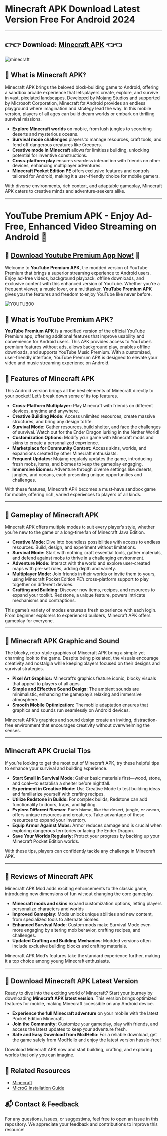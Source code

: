 # Minecraft APK Download Latest Version Free For Android 2024

---

## 👉👉 Download: [Minecraft APK](https://tinyurl.com/3yh8uzjt) 👈👈

![minecraft](https://github.com/user-attachments/assets/97afdc83-c368-43d5-a502-29ef25849dc7)


## 🎉 **What is Minecraft APK?**

Minecraft APK brings the beloved block-building game to Android, offering a sandbox arcade experience that lets players create, explore, and survive in vast, pixelated landscapes. Developed by Mojang Studios and supported by Microsoft Corporation, Minecraft for Android provides an endless playground where imagination and strategy lead the way. In this mobile version, players of all ages can build dream worlds or embark on thrilling survival missions.

- **Explore Minecraft worlds** on mobile, from lush jungles to scorching deserts and mysterious oceans.
- **Survival mode challenges** players to manage resources, craft tools, and fend off dangerous creatures like Creepers.
- **Creative mode in Minecraft** allows for limitless building, unlocking potential for inventive constructions.
- **Cross-platform play** ensures seamless interaction with friends on other devices, enhancing multiplayer adventures.
- **Minecraft Pocket Edition PE** offers exclusive features and controls tailored for Android, making it a user-friendly choice for mobile gamers.

With diverse environments, rich content, and adaptable gameplay, Minecraft APK caters to creative minds and adventure-seekers alike. 

---

# YouTube Premium APK - Enjoy Ad-Free, Enhanced Video Streaming on Android 📲

## 🎉 [Download Youtube Premium App Now!](https://tinyurl.com/muc5s3bj) 🎉

Welcome to **YouTube Premium APK**, the modded version of YouTube Premium that brings a superior streaming experience to Android users. Enjoy ad-free videos, background playback, offline downloads, and exclusive content with this enhanced version of YouTube. Whether you’re a frequent viewer, a music lover, or a multitasker, **YouTube Premium APK** gives you the features and freedom to enjoy YouTube like never before.

![YOUTUB00](https://github.com/user-attachments/assets/03a590c2-5796-4602-ae94-9f6c31c808d2)

## 🎉 What is YouTube Premium APK?

**YouTube Premium APK** is a modified version of the official YouTube Premium app, offering additional features that improve usability and convenience for Android users. This APK provides access to YouTube’s premium features without ads, allows background play, enables offline downloads, and supports YouTube Music Premium. With a customized, user-friendly interface, YouTube Premium APK is designed to elevate your video and music streaming experience on Android.

## 📌 Features of Minecraft APK

This Android version brings all the best elements of Minecraft directly to your pocket! Let’s break down some of its top features.

- **Cross-Platform Multiplayer:** Play Minecraft with friends on different devices, anytime and anywhere.
- **Creative Building Mode:** Access unlimited resources, create massive structures, and bring any design to life.
- **Survival Mode:** Gather resources, build shelter, and face the challenges of survival. Watch out for the Ender Dragon lurking in the Nether World!
- **Customization Options:** Modify your game with Minecraft mods and skins to create a personalized experience.
- **Marketplace for Community Content:** Access skins, worlds, and expansions created by other Minecraft enthusiasts.
- **Frequent Updates:** Mojang regularly updates the game, introducing fresh mobs, items, and biomes to keep the gameplay engaging.
- **Immersive Biomes:** Adventure through diverse settings like deserts, jungles, and oceans, each presenting unique opportunities and challenges.

With these features, Minecraft APK becomes a must-have sandbox game for mobile, offering rich, varied experiences to players of all kinds.

---

## 🚀 Gameplay of Minecraft APK

Minecraft APK offers multiple modes to suit every player’s style, whether you’re new to the game or a long-time fan of Minecraft Java Edition.

- **Creative Mode:** Dive into boundless possibilities with access to endless resources. Build, design, and experiment without limitations.
- **Survival Mode:** Start with nothing, craft essential tools, gather materials, and defend against mobs to thrive in a challenging environment.
- **Adventure Mode:** Interact with the world and explore user-created maps with pre-set rules, adding depth and variety.
- **Multiplayer Mode:** Join friends in their worlds or invite them to yours, using Minecraft Pocket Edition PE’s cross-platform support to play together on different devices.
- **Crafting and Building:** Discover new items, recipes, and resources to expand your toolkit. Redstone, a unique feature, powers intricate mechanisms and contraptions.

This game’s variety of modes ensures a fresh experience with each login. From beginner explorers to experienced builders, Minecraft APK offers gameplay for everyone.

---

## 🚀 Minecraft APK Graphic and Sound

The blocky, retro-style graphics of Minecraft APK bring a simple yet charming look to the game. Despite being pixelated, the visuals encourage creativity and nostalgia while keeping players focused on their designs and survival strategies.

- **Pixel Art Graphics:** Minecraft’s graphics feature iconic, blocky visuals that appeal to players of all ages.
- **Simple and Effective Sound Design:** The ambient sounds are minimalistic, enhancing the gameplay’s relaxing and immersive atmosphere.
- **Smooth Mobile Optimization:** The mobile adaptation ensures that graphics and sounds run seamlessly on Android devices.

Minecraft APK’s graphics and sound design create an inviting, distraction-free environment that encourages creativity without overwhelming the senses.

---

## Minecraft APK Crucial Tips

If you’re looking to get the most out of Minecraft APK, try these helpful tips to enhance your survival and building experience.

- **Start Small in Survival Mode:** Gather basic materials first—wood, stone, and coal—to establish a shelter before nightfall.
- **Experiment in Creative Mode:** Use Creative Mode to test building ideas and familiarize yourself with crafting recipes.
- **Utilize Redstone in Builds:** For complex builds, Redstone can add functionality to doors, traps, and lighting.
- **Explore Different Biomes:** Each biome, like the desert, jungle, or ocean, offers unique resources and creatures. Take advantage of these resources to expand your inventory.
- **Equip Armor Against Mobs:** Armor reduces damage and is crucial when exploring dangerous territories or facing the Ender Dragon.
- **Save Your Worlds Regularly:** Protect your progress by backing up your Minecraft Pocket Edition worlds.

With these tips, players can confidently tackle any challenge in Minecraft APK.

---

## 🚀 Reviews of Minecraft APK

Minecraft APK Mod adds exciting enhancements to the classic game, introducing new dimensions of fun without changing the core gameplay.

- **Minecraft mods and skins** expand customization options, letting players personalize characters and worlds.
- **Improved Gameplay**: Mods unlock unique abilities and new content, from specialized tools to alternate biomes.
- **Enhanced Survival Mode**: Custom mods make Survival Mode even more engaging by altering mob behavior, crafting recipes, and challenges.
- **Updated Crafting and Building Mechanics**: Modded versions often include exclusive building blocks and crafting materials.

Minecraft APK Mod’s features take the standard experience further, making it a top choice among young Minecraft enthusiasts.

---

## 🚀 Download Minecraft APK Latest Version

Ready to dive into the exciting world of Minecraft? Start your journey by downloading **Minecraft APK latest version**. This version brings optimized features for mobile, making Minecraft accessible on any Android device.

- **Experience the full Minecraft adventure** on your mobile with the latest Pocket Edition Minecraft.
- **Join the Community**: Customize your gameplay, play with friends, and access the latest updates to keep your adventure fresh.
- **Safe and Easy Download from ModHello**: For a reliable download, get the game safely from ModHello and enjoy the latest version hassle-free!

Download Minecraft APK now and start building, crafting, and exploring worlds that only you can imagine.

## 🔗 Related Resources
- [Minecraft](https://www.minecraft.net/en-us)
- [MicroG Installation Guide](https://microg.org/)

## 📬 Contact & Feedback

For any questions, issues, or suggestions, feel free to open an issue in this repository. We appreciate your feedback and contributions to improve this resource!

